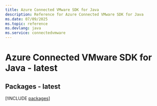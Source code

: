 ```yaml
---
title: Azure Connected VMware SDK for Java
description: Reference for Azure Connected VMware SDK for Java
ms.date: 07/09/2025
ms.topic: reference
ms.devlang: java
ms.service: connectedvmware
---
```

# Azure Connected VMware SDK for Java - latest
## Packages - latest
[!INCLUDE [packages](connected-vmware-index.md)]
